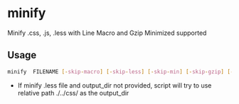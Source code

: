 # minify
Minify .css, .js, .less with Line Macro and Gzip Minimized supported
## Usage
```sh
minify  FILENAME [-skip-macro] [-skip-less] [-skip-min] [-skip-gzip] [-skip-delete] [-outdir=output_dir]
```
* If minify .less file and output_dir not provided, script will try to use relative path ./../css/ as the output_dir
